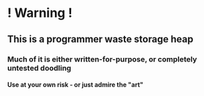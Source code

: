 # ! Warning !
## This is a programmer waste storage heap
### Much of it is either written-for-purpose, or completely untested doodling
#### Use at your own risk - or just admire the "art"
